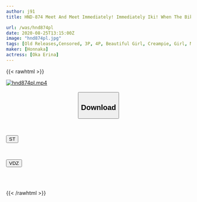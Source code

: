 ```yaml
---
author: j91
title: HND-874 Meet And Meet Immediately! Immediately Iki! When The Bikkubikun Just After Vaginal Cum Shot Is Going On, The Piston Is Restarted! "I'm Already Doing It!" Ignoring The Resistance And Giving A Continuous Pursuit Piston! !! Erina Oka

url: /was/hnd874pl
date: 2020-08-25T13:15:00Z
image: "hnd874pl.jpg"
tags: [Old Releases,Censored, 3P, 4P, Beautiful Girl, Creampie, Girl, Mini, Promiscuity, Solowork]
maker: [Honnaka]
actress: [Oka Erina]
---
```



{{< rawhtml >}}

<div class="video" data-videoid="zMrW1Vk6bpHyD0">
    <a href="javascript:;">
        <img src="/was/hnd874pl/hnd874pl.jpg" width="WIDTH" height="HEIGHT" alt="hnd874pl.mp4" loading="lazy">
    </a>
</div>

<script type="text/javascript" src="https://j91.asia/asset/on-demand-st.js"></script>

<br>
  <link rel="stylesheet" href="https://j91.asia/asset/bs5.css">
  
  <center>
  <button class="btn btn-primary" type="button" data-bs-toggle="collapse" data-bs-target=".multi-collapse" aria-expanded="false" aria-controls="multiCollapseExample1 multiCollapseExample2"><h2>Download</h2></button></center>
</p>
<div class="row">
  <div class="col">
    <div class="collapse multi-collapse" id="multiCollapseExample1">
      <div class="card card-body">
	      	      <br>
<div class="buttons">  
<p><a href="https://streamtape.to/v/zMrW1Vk6bpHyD0" target="_blank"><button class="btn-hover color-3"><i class="fa fa-download"></i> ST</button></a></p></div>
    </div>
  </div>
</div>
  <div class="col">
    <div class="collapse multi-collapse" id="multiCollapseExample2">
      <div class="card card-body">
	      <br>
<div class="buttons">
<p><a href="https://vidoza.net/7ggjsygfg2rv" target="_blank"><button class="btn-hover color-1"><i class="fa fa-download"></i> VDZ</button></a></p></div>
<br><br>
      </div>
    </div>
  </div>
</div>

{{< /rawhtml >}}